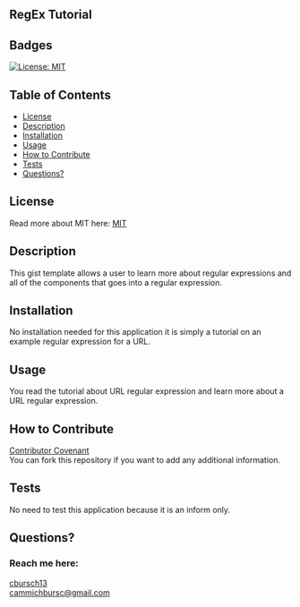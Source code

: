 ## RegEx Tutorial

## Badges
  [![License: MIT](https://img.shields.io/badge/License-MIT-yellow.svg)](https://opensource.org/licenses/MIT)

  ## Table of Contents
  * [License](#license)
  * [Description](#description)
  * [Installation](#installation)
  * [Usage](#usage)
  * [How to Contribute](#how-to-contribute)
  * [Tests](#tests)
  * [Questions?](#questions)

  ## License
  Read more about MIT here:
  [MIT](https://opensource.org/licenses/MIT)

  ## Description
  This gist template allows a user to learn more about regular expressions and all of the components that goes into a regular expression.

  ## Installation
  No installation needed for this application it is simply a tutorial on an example regular expression for a URL.

  ## Usage
  You read the tutorial about URL regular expression and learn more about a URL regular expression.

  ## How to Contribute
  [Contributor Covenant](https://www.contributor-covenant.org/)  
  You can fork this repository if you want to add any additional information.

  ## Tests
  No need to test this application because it is an inform only.

  ## Questions?
  ### Reach me here: 
  [cbursch13](https://github.com/cbursch13)  
  cammichbursc@gmail.com
